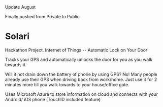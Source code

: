 Update August

Finally pushed from Private to Public

# Solari
Hackathon Project. 
Internet of Things -- Automatic Lock on Your Door

Tracks your GPS and automatically unlocks the door for you as you walk towards it.

Will it not drain down the battery of phone by using GPS?
No! Many people already use their GPS when driving back from work/home. Just use it for 2 minutes more till you walk towards to your house/office gate.

Uses Microsoft Azure to store information on cloud and connects with your Android/ iOS phone (TouchID included feature)
